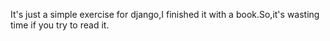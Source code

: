 It's just a simple exercise for django,I finished it with a book.So,it's wasting time if you try to read it.
